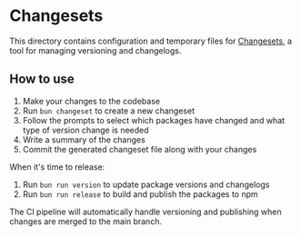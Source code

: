 # Changesets

This directory contains configuration and temporary files for [Changesets](https://github.com/changesets/changesets), a tool for managing versioning and changelogs.

## How to use

1. Make your changes to the codebase
2. Run `bun changeset` to create a new changeset
3. Follow the prompts to select which packages have changed and what type of version change is needed
4. Write a summary of the changes
5. Commit the generated changeset file along with your changes

When it's time to release:

1. Run `bun run version` to update package versions and changelogs
2. Run `bun run release` to build and publish the packages to npm

The CI pipeline will automatically handle versioning and publishing when changes are merged to the main branch.